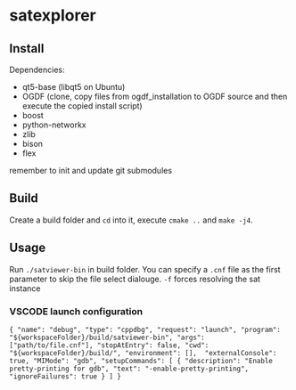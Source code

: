 # satexplorer

## Install

Dependencies:

- qt5-base (libqt5 on Ubuntu)
- OGDF (clone, copy files from ogdf_installation to OGDF source and then execute the copied install script)
- boost
- python-networkx
- zlib
- bison
- flex

remember to init and update git submodules

## Build

Create a build folder and `cd` into it, execute `cmake ..` and `make -j4`.

## Usage

Run `./satviewer-bin` in build folder.
You can specify a `.cnf` file as the first parameter to skip the file select dialouge.
`-f` forces resolving the sat instance


### VSCODE launch configuration

``
{
            "name": "debug",
            "type": "cppdbg",
            "request": "launch",
            "program": "${workspaceFolder}/build/satviewer-bin",
            "args": ["path/to/file.cnf"],
            "stopAtEntry": false,
            "cwd": "${workspaceFolder}/build/",
            "environment": [], 
            "externalConsole": true,
            "MIMode": "gdb",
            "setupCommands": [
                {
                    "description": "Enable pretty-printing for gdb",
                    "text": "-enable-pretty-printing",
                    "ignoreFailures": true
                }
            ]
        }
``
